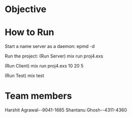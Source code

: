 # Objective

# How to Run
  Start a name server as a daemon:
  epmd -d
  
  Run the project:
  (Run Server)
  mix run proj4.exs
  
  (Run Client)
  mix run proj4.exs 10 20 5
  
  (Run Test)
  mix test


# Team members
Harshit Agrawal--9041-1685
Shantanu Ghosh--4311-4360
